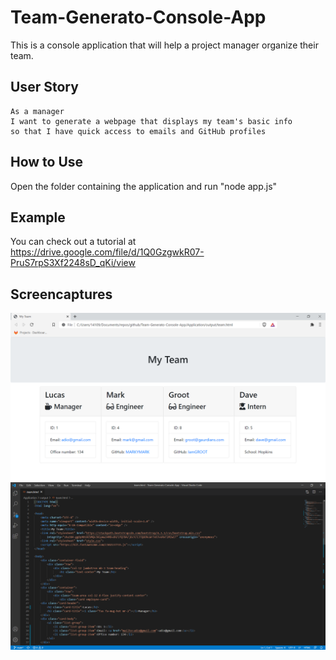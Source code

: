 # Team-Generato-Console-App
This is a console application that will help a project manager organize their team.


## User Story
```
As a manager
I want to generate a webpage that displays my team's basic info
so that I have quick access to emails and GitHub profiles

```

## How to Use

Open the folder containing the application and run "node app.js"

## Example

You can check out a tutorial at https://drive.google.com/file/d/1Q0GzgwkR07-PruS7rpS3Xf2248sD_qKi/view

## Screencaptures

![Alt text](./Application/assets/teamHomepage.png)
![alt text](./Application/assets/teamHTML.png)
